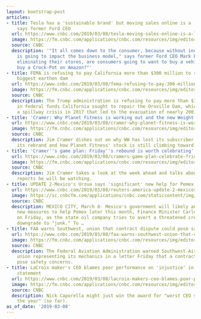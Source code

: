 ```yaml
---
layout: bootstrap-post
articles:
- title: Tesla has a 'sustainable brand' but moving sales online is a 'leap of faith,'
    says former Ford CEO
  url: https://www.cnbc.com/2019/03/08/tesla-moving-sales-online-is-a-leap-of-faith-says-ex-ford-ceo.html
  image: https://fm.cnbc.com/applications/cnbc.com/resources/img/editorial/2016/06/27/103747765-DSC_3108a.1910x1000.jpg
  source: CNBC
  description: '"It all comes down to the consumer, because without incentives that
    is going to impact the business model," says former Ford CEO Mark Fields. "By
    eliminating their stores, are consumers going to want to buy a vehicle like they
    buy a Crock-Pot on Amazon?"'
- title: FEMA is refusing to pay California more than $300 million to repair the nation's
    biggest earthen dam
  url: https://www.cnbc.com/2019/03/08/fema-refusing-to-pay-306-million-in-repair-funds-for-oroville-dam.html
  image: https://fm.cnbc.com/applications/cnbc.com/resources/img/editorial/2019/03/08/105783816-1552085520012gettyimages-667397326.1910x1000.jpeg
  source: CNBC
  description: The Trump administration is refusing to pay more than $300 million
    in federal funds California sought to repair the Oroville Dam, which suffered
    a spillway crisis in 2017 that led to the evacuation of nearly 200,000 people.
- title: 'Cramer: Why Planet Fitness is working out and the new Weight Watchers isn''t'
  url: https://www.cnbc.com/2019/03/08/cramer-why-planet-fitness-is-working-out-and-ww-isnt.html
  image: https://fm.cnbc.com/applications/cnbc.com/resources/img/editorial/2015/08/06/102900037-GettyImages-461525008.1910x1000.jpg
  source: CNBC
  description: Jim Cramer dishes out on why WW has lost its subscriber base since
    its rebrand and how Planet Fitness' stock is still climbing toward to the sky.
- title: 'Cramer''s game plan: Friday''s rebound is worth celebrating'
  url: https://www.cnbc.com/2019/03/08/cramers-game-plan-celebrate-fridays-rebound-going-into-next-week.html
  image: https://fm.cnbc.com/applications/cnbc.com/resources/img/editorial/2019/01/16/105682454-1547659270221rts2awu9.1910x1000.jpg
  source: CNBC
  description: Jim Cramer takes a look at the week ahead and talks about what earnings
    reports he will be watching.
- title: UPDATE 2-Mexico's Urzua says 'significant' new help for Pemex likely soon
  url: https://www.cnbc.com/2019/03/08/reuters-america-update-2-mexicos-urzua-says-significant-new-help-for-pemex-likely-soon.html
  image: https://sc.cnbcfm.com/applications/cnbc.com/staticcontent/img/cnbc_logo.gif
  source: CNBC
  description: MEXICO CITY, March 8- Mexico's government will likely announce "significant"
    new measures to help Pemex later this month, Finance Minister Carlos Urzua said
    on Friday, as the state oil company tries to avert a threatened credit rating
    downgrade to "junk." To …
- title: FAA warns Southwest, union that contract dispute could pose safety concerns
  url: https://www.cnbc.com/2019/03/08/faa-warns-southwest-union-that-contract-dispute-poses-safety-concerns.html
  image: https://fm.cnbc.com/applications/cnbc.com/resources/img/editorial/2019/03/05/105775576-1551795307005gettyimages-1131010899.1910x1000.jpeg
  source: CNBC
  description: The Federal Aviation Administration warned Southwest Airlines and a
    union representing its mechanics in a letter Friday that a contract dispute could
    pose safety concerns.
- title: LaCroix maker's CEO blames poor performance on 'injustice' in truly bizarre
    statement
  url: https://www.cnbc.com/2019/03/08/lacroix-makers-ceo-blames-poor-performance-on-injustice.html
  image: https://fm.cnbc.com/applications/cnbc.com/resources/img/editorial/2016/09/28/103976530-new-curate-flavors-rotator.1910x1000.jpg
  source: CNBC
  description: Nick Caporella might just win the award for "worst CEO statement of
    the year" (so far).
as_of_date: '2019-03-08'
---
```



